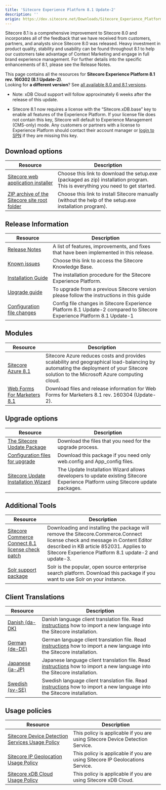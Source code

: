 ```yaml
---
title: 'Sitecore Experience Platform 8.1 Update-2'
description: ''
origin: https://dev.sitecore.net/Downloads/Sitecore_Experience_Platform/Sitecore_81/Sitecore_Experience_Platform_81_Update2.aspx
---
```


Sitecore 8.1 is a comprehensive improvement to Sitecore 8.0 and incorporates all of the feedback that we have received from customers, partners, and analysts since Sitecore 8.0 was released. Heavy investment in product quality, stability and usability can be found throughout 8.1 to help our customers take advantage of Context Marketing and engage in full brand experience management. For further details into the specific enhancements of 8.1, please see the Release Notes.

This page contains all the resources for **Sitecore Experience Platform 8.1 rev. 160302 (8.1 Update-2)**.  
Looking for **a different version**? See [all available 8.0 and 8.1 versions](/downloads/Sitecore_Experience_Platform).

  <Alert variant='warning' mb={4}>
    <AlertIcon />


- Note: xDB Cloud support will follow approximately 6 weeks after the release of this update.
- Sitecore 8.1 now requires a license with the “Sitecore.xDB.base” key to enable all features of the Experience Platform. If your license file does not contain this key, Sitecore will default to Experience Management (CMS-only) mode. Any customers or partners with a license to Experience Platform should contact their account manager or [login to SPN](http://spn.sitecore.net/default) if they are missing this key.

  </Alert>


## Download options

| Resource                                                                                                                                                                                                                              | Description                                                                                                                    |
| ------------------------------------------------------------------------------------------------------------------------------------------------------------------------------------------------------------------------------------- | ------------------------------------------------------------------------------------------------------------------------------ |
| [Sitecore web application installer](<https://scdp.blob.core.windows.net/downloads/Sitecore%20Experience%20Platform/Sitecore%2081/Sitecore%20Experience%20Platform%2081%20Update2/Secure/Sitecore%208.1%20rev.%20160302%20(exe).zip>) | Choose this link to download the setup.exe (packaged as zip) installation program. This is everything you need to get started. |
| [ZIP archive of the Sitecore site root folder](https://scdp.blob.core.windows.net/downloads/Sitecore%20Experience%20Platform/Sitecore%2081/Sitecore%20Experience%20Platform%2081%20Update2/Secure/Sitecore%208.1%20rev.%20160302.zip) | Choose this link to install Sitecore manually (without the help of the setup.exe installation program).                        |

## Release Information

| Resource                                                                                                                                                                                                                              | Description                                                                                                            |
| ------------------------------------------------------------------------------------------------------------------------------------------------------------------------------------------------------------------------------------- | ---------------------------------------------------------------------------------------------------------------------- |
| [Release Notes](/downloads/Sitecore_Experience_Platform/Sitecore_81/Sitecore_Experience_Platform_81_Update2/Release_Notes)                                                                                                            | A list of features, improvements, and fixes that have been implemented in this release.                                |
| [Known issues](https://kb.sitecore.net/articles/750348)                                                                                                                                                                               | Choose this link to access the Sitecore Knowledge Base.                                                                |
| [Installation Guide](https://scdp.blob.core.windows.net/downloads/Sitecore%20Experience%20Platform/Sitecore%2081/Sitecore%20Experience%20Platform%2081%20Update2/Secure/Installation-Guide-SC81-Update-2.pdf)                         | The installation procedure for the Sitecore Experience Platform.                                                       |
| [Upgrade guide](https://scdp.blob.core.windows.net/downloads/Sitecore%20Experience%20Platform/Sitecore%2081/Sitecore%20Experience%20Platform%2081%20Update2/Secure/Sitecore-8.1-Update-2-Upgrade-Guide.pdf)                           | To upgrade from a previous Sitecore version please follow the instructions in this guide                               |
| [Configuration file changes](https://scdp.blob.core.windows.net/downloads/Sitecore%20Experience%20Platform/Sitecore%2081/Sitecore%20Experience%20Platform%2081%20Update2/Secure/Sitecore-8.1-Update-2-Configuration-File-Changes.pdf) | Config file changes in Sitecore Experience Platform 8.1 Update-2 compared to Sitecore Experience Platform 8.1 Update-1 |

## Modules

| Resource                                                                                                                        | Description                                                                                                                                                                          |
| ------------------------------------------------------------------------------------------------------------------------------- | ------------------------------------------------------------------------------------------------------------------------------------------------------------------------------------ |
| [Sitecore Azure 8.1](/downloads/Sitecore_Azure/Sitecore_Azure_81/Sitecore_Azure_81)                                             | Sitecore Azure reduces costs and provides scalability and geographical load-balancing by automating the deployment of your Sitecore solution to the Microsoft Azure computing cloud. |
| [Web Forms For Marketers 8.1](/downloads/Web_Forms_For_Marketers/Web_Forms_For_Marketers_81/Web_Forms_For_Marketers_81_Update2) | Download files and release information for Web Forms for Marketers 8.1 rev. 160304 (Update-2).                                                                                       |

## Upgrade options

| Resource                                                                                                                                                                                                                                                        | Description                                                                                                                      |
| --------------------------------------------------------------------------------------------------------------------------------------------------------------------------------------------------------------------------------------------------------------- | -------------------------------------------------------------------------------------------------------------------------------- |
| [The Sitecore Update Package](https://scdp.blob.core.windows.net/downloads/Sitecore%20Experience%20Platform/Sitecore%2081/Sitecore%20Experience%20Platform%2081%20Update2/Secure/Sitecore%208.1%20rev.%20160302%20update%20package.zip)                         | Download the files that you need for the upgrade process.                                                                        |
| [Configuration files for upgrade](https://scdp.blob.core.windows.net/downloads/Sitecore%20Experience%20Platform/Sitecore%2081/Sitecore%20Experience%20Platform%2081%20Update2/Secure/Config%20Files%20for%20Sitecore%208.1%20Update-2.zip)                      | Download this package if you need only web.config and App_config files.                                                          |
| [Sitecore Update Installation Wizard](https://scdp.blob.core.windows.net/downloads/Sitecore%20Experience%20Platform/Sitecore%2081/Sitecore%20Experience%20Platform%2081%20Update2/Secure/Sitecore%20Update%20Installation%20Wizard%201.0.0%20rev.%20160203.zip) | The Update Installation Wizard allows developers to update existing Sitecore Experience Platform using Sitecore update packages. |

## Additional Tools

| Resource                                                                                                                                                                                                                                             | Description                                                                                                                                                                                                                     |
| ---------------------------------------------------------------------------------------------------------------------------------------------------------------------------------------------------------------------------------------------------- | ------------------------------------------------------------------------------------------------------------------------------------------------------------------------------------------------------------------------------- |
| [Sitecore Commerce Connect 8.1 license check patch](https://scdp.blob.core.windows.net/downloads/Sitecore%20Commerce/81/Sitecore%20Commerce%2081%20Connect/Secure/Sitecore%20Commerce%20Connect%20License%20Check%20Patch%208.1%20rev.%20160627.zip) | Downloading and installing the package will remove the Sitecore.Commerce.Connect license check and message in Content Editor described in KB article 852031. Applies to Sitecore Experience Platform 8.1 update-2 and update-3. |
| [Solr support package](https://scdp.blob.core.windows.net/downloads/Sitecore%20Experience%20Platform/Sitecore%2081/Sitecore%20Experience%20Platform%2081%20Update2/Secure/Sitecore.Solr.Support%201.0.0%20rev.%20160211.zip)                         | Solr is the popular, open source enterprise search platform. Download this package if you want to use Solr on your instance.                                                                                                    |

## Client Translations

| Resource                                                                                                                                                                                                     | Description                                                                                                                                                                                                                                  |
| ------------------------------------------------------------------------------------------------------------------------------------------------------------------------------------------------------------ | -------------------------------------------------------------------------------------------------------------------------------------------------------------------------------------------------------------------------------------------- |
| [Danish (da-DK)](https://scdp.blob.core.windows.net/downloads/Sitecore%20Experience%20Platform/Sitecore%2081/Sitecore%20Experience%20Platform%2081%20Update2/Secure/platform%208.1%20da-DK.zip)              | Danish language client translation file. Read [instructions](https://doc.sitecore.com/xp/en/users/90/sitecore-experience-platform/add-a-new-language-to-system-settings.html) how to import a new language into the Sitecore installation.   |
| [German (de-DE)](https://scdp.blob.core.windows.net/downloads/Sitecore%20Experience%20Platform/Sitecore%2081/Sitecore%20Experience%20Platform%2081%20Update2/Secure/platform%208.1%20de-DE.zip)              | German language client translation file. Read [instructions](https://doc.sitecore.com/xp/en/users/90/sitecore-experience-platform/add-a-new-language-to-system-settings.html) how to import a new language into the Sitecore installation.   |
| [Japanese (ja-JP)](https://scdp.blob.core.windows.net/downloads/Sitecore%20Experience%20Platform/Sitecore%2081/Sitecore%20Experience%20Platform%2081%20Update2/Secure/platform%208.1%20ja-JP.zip)            | Japanese language client translation file. Read [instructions](https://doc.sitecore.com/xp/en/users/90/sitecore-experience-platform/add-a-new-language-to-system-settings.html) how to import a new language into the Sitecore installation. |
| [Swedish (sv-SE)](https://scdp.blob.core.windows.net/downloads/Sitecore%20Experience%20Platform/Sitecore%208.1/Sitecore%20Experience%20Platform%2081%20Initial%20Release/Secure/platform81-sv-SE-160909.zip) | Swedish language client translation file. Read [instructions](https://doc.sitecore.com/xp/en/users/90/sitecore-experience-platform/add-a-new-language-to-system-settings.html) how to import a new language into the Sitecore installation.  |

## Usage policies

| Resource                                                                                                                                   | Description                                                                   |
| ------------------------------------------------------------------------------------------------------------------------------------------ | ----------------------------------------------------------------------------- |
| [Sitecore Device Detection Services Usage Policy](/downloads/Sitecore_Experience_Platform/Sitecore_Device_Detection_Services_Usage_Policy) | This policy is applicable if you are using Sitecore Device Detection Service. |
| [Sitecore IP Geolocation Usage Policy](/downloads/Sitecore_Experience_Platform/Sitecore_IP_Geolocation_Usage_Policy)                       | This policy is applicable if you are using Sitecore IP Geolocations Service.  |
| [Sitecore xDB Cloud Usage Policy](/downloads/Sitecore_Experience_Platform/Sitecore_xDB_Cloud_Usage_Policy)                                 | This policy is applicable if you are using Sitecore xDB Cloud.                |

